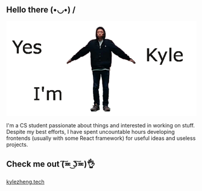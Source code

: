 ## Hello there  (•◡•) /
![Image of Kyle](https://github.com/zhengkyl/zhengkyl/blob/master/spinsplash.gif)

I'm a CS student passionate about things and interested in working on stuff. Despite my best efforts, I have spent uncountable hours developing frontends (usually with some React framework) for useful ideas and useless projects.


## Check me out (͠≖ ͜ʖ͠≖)👌

[kylezheng.tech](www.kylezheng.tech)
<!--
**zhengkyl/zhengkyl** is a ✨ _special_ ✨ repository because its `README.md` (this file) appears on your GitHub profile.

Here are some ideas to get you started:

- 🔭 I’m currently working on ...
- 🌱 I’m currently learning ...
- 👯 I’m looking to collaborate on ...
- 🤔 I’m looking for help with ...
- 💬 Ask me about ...
- 📫 How to reach me: ...
- 😄 Pronouns: ...
- ⚡ Fun fact: ...
-->
